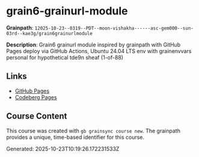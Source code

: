 # grain6-grainurl-module

**Grainpath**: `12025-10-23--0319--PDT--moon-vishakha------asc-gem000--sun-03rd--kae3g/grain6grainurlmodule`

**Description**: Grain6 grainurl module inspired by grainpath with GitHub Pages deploy via GitHub Actions, Ubuntu 24.04 LTS env with grainenvvars personal for hypothetical tde9n sheaf (1-of-88)

## Links

- [GitHub Pages](https://kae3g.github.io/grainkae3g/12025-10-23--0319--PDT--moon-vishakha------asc-gem000--sun-03rd--kae3g/grain6grainurlmodule/)
- [Codeberg Pages](https://kae3g.codeberg.page/grainkae3g/12025-10-23--0319--PDT--moon-vishakha------asc-gem000--sun-03rd--kae3g/grain6grainurlmodule/)

## Course Content

This course was created with `gb grainsync course new`.
The grainpath provides a unique, time-based identifier for this course.

Generated: 2025-10-23T10:19:26.172231533Z
